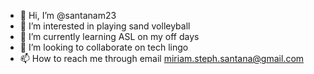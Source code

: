 - 👋 Hi, I’m @santanam23
- 👀 I’m interested in playing sand volleyball
- 🌱 I’m currently learning ASL on my off days
- 💞️ I’m looking to collaborate on tech lingo
- 📫 How to reach me through email miriam.steph.santana@gmail.com

<!---
santanam23/santanam23 is a ✨ special ✨ repository because its `README.md` (this file) appears on your GitHub profile.
You can click the Preview link to take a look at your changes.
--->
